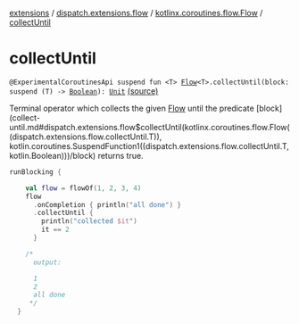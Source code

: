 [extensions](../../index.md) / [dispatch.extensions.flow](../index.md) / [kotlinx.coroutines.flow.Flow](index.md) / [collectUntil](./collect-until.md)

# collectUntil

`@ExperimentalCoroutinesApi suspend fun <T> `[`Flow`](https://kotlin.github.io/kotlinx.coroutines/kotlinx-coroutines-core/kotlinx.coroutines.flow/-flow/index.html)`<T>.collectUntil(block: suspend (T) -> `[`Boolean`](https://kotlinlang.org/api/latest/jvm/stdlib/kotlin/-boolean/index.html)`): `[`Unit`](https://kotlinlang.org/api/latest/jvm/stdlib/kotlin/-unit/index.html) [(source)](https://github.com/RBusarow/Dispatch/tree/master/extensions/src/main/java/dispatch/extensions/flow/Terminal.kt#L59)

Terminal operator which collects the given [Flow](https://kotlin.github.io/kotlinx.coroutines/kotlinx-coroutines-core/kotlinx.coroutines.flow/-flow/index.html) until the predicate [block](collect-until.md#dispatch.extensions.flow$collectUntil(kotlinx.coroutines.flow.Flow((dispatch.extensions.flow.collectUntil.T)), kotlin.coroutines.SuspendFunction1((dispatch.extensions.flow.collectUntil.T, kotlin.Boolean)))/block) returns true.

``` kotlin
runBlocking {

    val flow = flowOf(1, 2, 3, 4)
    flow
      .onCompletion { println("all done") }
      .collectUntil {
        println("collected $it")
        it == 2
      }

    /*
      output:

      1
      2
      all done
     */
  }
```


